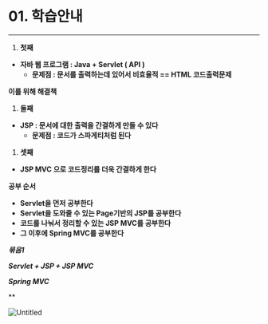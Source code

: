 # 01. 학습안내

---

1. **첫째**
- **자바 웹 프로그램 : Java + Servlet ( API )**
    - **문제점 : 문서를 출력하는데 있어서 비효율적 == HTML 코드출력문제**

**이를 위해 해결책**

1. **둘째**
- **JSP : 문서에 대한 출력을 간결하게 만들 수 있다**
    - **문제점 : 코드가 스파게티처럼 된다**
1. **셋째**
- **JSP MVC  으로 코드정리를 더욱 간결하게 한다**

**공부 순서**

- **Servlet을 먼저 공부한다**
- **Servlet을 도와줄 수 있는 Page기반의 JSP를 공부한다**
- **코드를 나눠서 정리할 수 있는 JSP MVC를 공부한다**
- **그 이후에 Spring MVC를 공부한다**

***묶음1***

***Servlet + JSP + JSP MVC***

***Spring MVC***

 **

![Untitled](01%20%E1%84%92%E1%85%A1%E1%86%A8%E1%84%89%E1%85%B3%E1%86%B8%E1%84%8B%20f43ef/Untitled.png)